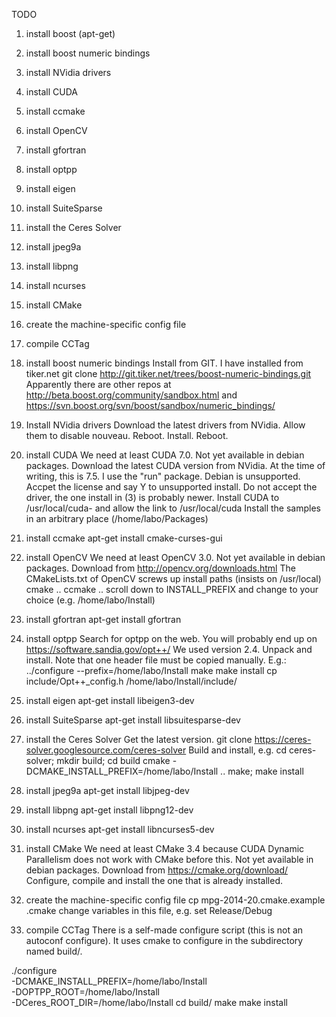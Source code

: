 TODO

1. install boost (apt-get)
2. install boost numeric bindings
3. install NVidia drivers
4. install CUDA
5. install ccmake
6. install OpenCV
7. install gfortran
8. install optpp
9. install eigen
10. install SuiteSparse
11. install the Ceres Solver
12. install jpeg9a
13. install libpng
14. install ncurses
15. install CMake
16. create the machine-specific config file
17. compile CCTag

2. install boost numeric bindings
Install from GIT. I have installed from tiker.net
	git clone http://git.tiker.net/trees/boost-numeric-bindings.git
Apparently there are other repos at
	http://beta.boost.org/community/sandbox.html
and	https://svn.boost.org/svn/boost/sandbox/numeric_bindings/

3. Install NVidia drivers
Download the latest drivers from NVidia. Allow them to disable nouveau.
Reboot. Install. Reboot.

4. install CUDA
We need at least CUDA 7.0. Not yet available in debian packages.
Download the latest CUDA version from NVidia. At the time of writing, this
is 7.5. I use the "run" package.
Debian is unsupported. Accpet the license and say Y to unsupported install.
Do not accept the driver, the one install in (3) is probably newer.
Install CUDA to /usr/local/cuda-<version> and allow the link to /usr/local/cuda
Install the samples in an arbitrary place (/home/labo/Packages)

5. install ccmake
apt-get install cmake-curses-gui

6. install OpenCV
We need at least OpenCV 3.0. Not yet available in debian packages.
Download from http://opencv.org/downloads.html
The CMakeLists.txt of OpenCV screws up install paths (insists on /usr/local)
cmake ..
ccmake ..
scroll down to INSTALL_PREFIX and change to your choice (e.g. /home/labo/Install)

7. install gfortran
apt-get install gfortran

8. install optpp
Search for optpp on the web. You will probably end up on https://software.sandia.gov/opt++/
We used version 2.4. Unpack and install. Note that one header file must be
copied manually. E.g.:
	../configure --prefix=/home/labo/Install
	make
	make install
	cp include/Opt++_config.h /home/labo/Install/include/

9. install eigen
apt-get install libeigen3-dev

10. install SuiteSparse
apt-get install libsuitesparse-dev

11. install the Ceres Solver
Get the latest version.
git clone https://ceres-solver.googlesource.com/ceres-solver
Build and install, e.g.
    cd ceres-solver; mkdir build; cd build
    cmake -DCMAKE_INSTALL_PREFIX=/home/labo/Install ..
    make; make install

12. install jpeg9a
apt-get install libjpeg-dev

13. install libpng
apt-get install libpng12-dev

14. install ncurses
apt-get install libncurses5-dev

15. install CMake
We need at least CMake 3.4 because CUDA Dynamic Parallelism does not
work with CMake before this. Not yet available in debian packages.
Download from https://cmake.org/download/
Configure, compile and install the one that is already installed.

16. create the machine-specific config file
cp mpg-2014-20.cmake.example <hostname>.cmake
change variables in this file, e.g. set Release/Debug

17. compile CCTag
There is a self-made configure script (this is not an autoconf
configure). It uses cmake to configure in the subdirectory named
build/<current-git-branch>.

./configure \
	-DCMAKE_INSTALL_PREFIX=/home/labo/Install \
	-DOPTPP_ROOT=/home/labo/Install \
	-DCeres_ROOT_DIR=/home/labo/Install
cd build/<current-git-branch>
make
make install
